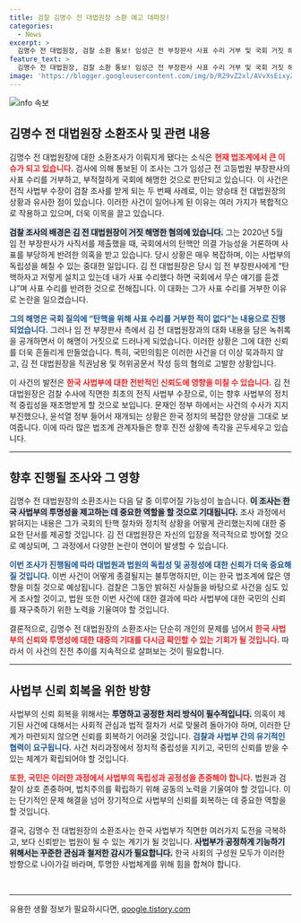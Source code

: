 ```yaml
---
title: 검찰 김명수 전 대법원장 소환 예고 대파장!
categories:
  - News
excerpt: >
  김명수 전 대법원장, 검찰 소환 통보! 임성근 전 부장판사 사표 수리 거부 및 국회 거짓 해명 의혹으로 조사를 받는다. 사법부 수장과의 충격적인 대화록이 드러나며 사건이 새로운 국면으로 접어든다!
feature_text: >
  김명수 전 대법원장, 검찰 소환 통보! 임성근 전 부장판사 사표 수리 거부 및 국회 거짓 해명 의혹으로 조사를 받는다. 사법부 수장과의 충격적인 대화록이 드러나며 사건이 새로운 국면으로 접어든다!
image: 'https://blogger.googleusercontent.com/img/b/R29vZ2xl/AVvXsEixyZcFfHzMRdzZMjFBmAUKJYCLCGyLL1o632UiGVXcaFdKo_bkvkuCioo0uUKlGfBVcT3P84aROyZIXSBEx3Aw5nCQ3pTgDom1WDC4m8eifvWiAmWEEVb4x6G_l8C0QH225ldMjyaFvpxGEBGNO37VmDTDMHGhJPq73UglMfDca1-0aw/s1600/blogspot.png'
---
```


<p><img src="https://blogger.googleusercontent.com/img/b/R29vZ2xl/AVvXsEixyZcFfHzMRdzZMjFBmAUKJYCLCGyLL1o632UiGVXcaFdKo_bkvkuCioo0uUKlGfBVcT3P84aROyZIXSBEx3Aw5nCQ3pTgDom1WDC4m8eifvWiAmWEEVb4x6G_l8C0QH225ldMjyaFvpxGEBGNO37VmDTDMHGhJPq73UglMfDca1-0aw/s1600/blogspot.png" alt="info 속보" /></p>

<h2 data-ke-size="size26">김명수 전 대법원장 소환조사 및 관련 내용</h2>

<p data-ke-size="size16">김명수 전 대법원장에 대한 소환조사가 이뤄지게 됐다는 소식은 <b><span style="color: #ee2323;">현재 법조계에서 큰 이슈가 되고 있습니다.</span></b> 검사에 의해 통보된 이 조사는 그가 임성근 전 고등법원 부장판사의 사표 수리를 거부하고, 부적절하게 국회에 해명한 것으로 판단되고 있습니다. 이 사건은 전직 사법부 수장이 검찰 조사를 받게 되는 두 번째 사례로, 이는 양승태 전 대법원장의 상황과 유사한 점이 있습니다. 이러한 사건이 일어나게 된 이유는 여러 가지가 복합적으로 작용하고 있으며, 더욱 이목을 끌고 있습니다.</p>

<p data-ke-size="size16"><b><span style="background-color: #21538527;">검찰 조사의 배경은 김 전 대법원장이 거짓 해명한 혐의에 있습니다.</span></b> 그는 2020년 5월 임 전 부장판사가 사직서를 제출했을 때, 국회에서의 탄핵안 의결 가능성을 거론하며 사표를 부당하게 반려한 의혹을 받고 있습니다. 당시 상황은 매우 복잡하며, 이는 사법부의 독립성을 해칠 수 있는 중대한 일입니다. 김 전 대법원장은 당시 임 전 부장판사에게 “탄핵하자고 저렇게 설치고 있는데 내가 사표 수리했다 하면 국회에서 무슨 얘기를 듣겠냐”며 사표 수리를 반려한 것으로 전해집니다. 이 대화는 그가 사표 수리를 거부한 이유로 논란을 일으켰습니다.</p>

<p data-ke-size="size16"><b><span style="color: #1a5490;">그의 해명은 국회 질의에 “탄핵을 위해 사표 수리를 거부한 적이 없다”는 내용으로 진행되었습니다.</span></b> 그러나 임 전 부장판사 측에서 김 전 대법원장과의 대화 내용을 담은 녹취록을 공개하면서 이 해명이 거짓으로 드러나게 되었습니다. 이러한 상황은 그에 대한 신뢰를 더욱 흔들리게 만들었습니다. 특히, 국민의힘은 이러한 사건을 더 이상 묵과하지 않고, 김 전 대법원장을 직권남용 및 허위공문서 작성 등의 혐의로 고발한 상황입니다.</p>

<p data-ke-size="size16">이 사건의 발전은 <b><span style="color: #ee2323;">한국 사법부에 대한 전반적인 신뢰도에 영향을 미칠 수 있습니다.</span></b> 김 전 대법원장은 검찰 수사에 직면한 최초의 전직 사법부 수장으로, 이는 향후 사법부의 정치적 중립성을 재조명받게 할 것으로 보입니다. 문재인 정부 하에서는 사건의 수사가 지지부진했으나, 윤석열 정부 들어서 재개되는 상황은 한국 정치의 복잡한 양상을 그대로 보여줍니다. 이에 따라 많은 법조계 관계자들은 향후 진전 상황에 촉각을 곤두세우고 있습니다.</p>

<hr>

<h2 data-ke-size="size26">향후 진행될 조사와 그 영향</h2>

<p data-ke-size="size16">김명수 전 대법원장의 소환조사는 다음 달 중 이루어질 가능성이 높습니다. <b><span style="background-color: #21538527;">이 조사는 한국 사법부의 투명성을 제고하는 데 중요한 역할을 할 것으로 기대됩니다.</span></b> 조사 과정에서 밝혀지는 내용은 그가 국회의 탄핵 절차와 정치적 상황을 어떻게 관리했는지에 대한 중요한 단서를 제공할 것입니다. 김 전 대법원장은 자신의 입장을 적극적으로 방어할 것으로 예상되며, 그 과정에서 다양한 논란이 연이어 발생할 수 있습니다.</p>

<p data-ke-size="size16"><b><span style="color: #1a5490;">이번 조사가 진행됨에 따라 대법원과 법원의 독립성 및 공정성에 대한 신뢰가 더욱 중요해질 것입니다.</span></b> 이번 사건이 어떻게 종결될지는 불투명하지만, 이는 한국 법조계에 많은 영향을 미칠 것으로 예상됩니다. 검찰은 그동안 밝혀진 사실들을 바탕으로 사건을 심도 있게 조사할 것이고, 법원 또한 이번 사건에 대한 결과에 따라 사법부에 대한 국민의 신뢰를 재구축하기 위한 노력을 기울여야 할 것입니다.</p>

<p data-ke-size="size16">결론적으로, 김명수 전 대법원장의 소환조사는 단순히 개인의 문제를 넘어서 <b><span style="color: #ee2323;">한국 사법부의 신뢰와 투명성에 대한 대중의 기대를 다시금 확인할 수 있는 기회가 될 것입니다.</span></b> 따라서 이 사건의 진전 추이를 지속적으로 살펴보는 것이 필요합니다.</p>

<hr>

<h2 data-ke-size="size26">사법부 신뢰 회복을 위한 방향</h2>

<p data-ke-size="size16">사법부의 신뢰 회복을 위해서는 <b><span style="background-color: #21538527;">투명하고 공정한 처리 방식이 필수적입니다.</span></b> 의혹이 제기된 사건에 대해서는 사회적 관심과 법적 절차가 서로 맞물려 돌아가야 하며, 이러한 단계가 마련되지 않으면 신뢰를 회복하기 어려울 것입니다. <b><span style="color: #1a5490;">검찰과 사법부 간의 유기적인 협력이 요구됩니다.</span></b> 사건 처리과정에서 정치적 중립성을 지키고, 국민의 신뢰를 받을 수 있는 체계가 확립되어야 할 것입니다.</p>

<p data-ke-size="size16"><b><span style="color: #ee2323;">또한, 국민은 이러한 과정에서 사법부의 독립성과 공정성을 존중해야 합니다.</span></b> 법원과 검찰이 상호 존중하며, 법치주의를 확립하기 위해 공동의 노력을 기울여야 할 것입니다. 이는 단기적인 문제 해결을 넘어 장기적으로 사법부의 신뢰를 회복하는 데 중요한 역할을 할 것입니다.</p>

<p data-ke-size="size16">결국, 김명수 전 대법원장의 소환조사는 한국 사법부가 직면한 여러가지 도전을 극복하고, 보다 신뢰받는 법원이 될 수 있는 계기가 될 것입니다. <b><span style="background-color: #21538527;">사법부가 공정하게 기능하기 위해서는 꾸준한 관심과 철저한 감시가 필요합니다.</span></b> 한국 사회의 구성원 모두가 이러한 방향으로 나아가길 바라며, 투명한 사법체계를 위해 힘을 합쳐야 합니다.</p> 

<p data-ke-size="size16">&nbsp;</p> 

<hr>
유용한 생활 정보가 필요하시다면, <a href="https://qoogle.tistory.com" rel="dofollow">qoogle.tistory.com</a>


